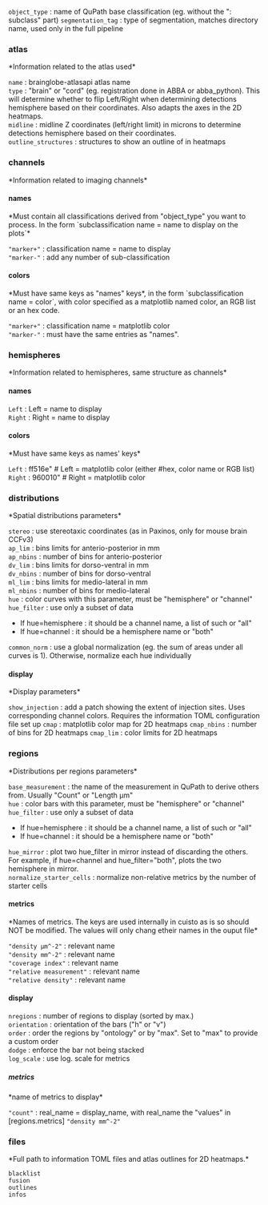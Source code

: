 `object_type` : name of QuPath base classification (eg. without the ": subclass" part)
`segmentation_tag` : type of segmentation, matches directory name, used only in the full pipeline

<h3>atlas</h3>
*Information related to the atlas used*

`name` : brainglobe-atlasapi atlas name  
`type` : "brain" or "cord" (eg. registration done in ABBA or abba_python). This will determine whether to flip Left/Right when determining detections hemisphere based on their coordinates. Also adapts the axes in the 2D heatmaps.  
`midline` : midline Z coordinates (left/right limit) in microns to determine detections hemisphere based on their coordinates.  
`outline_structures` : structures to show an outline of in heatmaps  

<h3>channels</h3>
*Information related to imaging channels*

<h4>names</h4>
*Must contain all classifications derived from "object_type" you want to process. In the form `subclassification name = name to display on the plots`*

`"marker+"` : classification name = name to display  
`"marker-"` : add any number of sub-classification

<h4>colors</h4>
*Must have same keys as "names" keys*, in the form `subclassification name = color`, with color specified as a matplotlib named color, an RGB list or an hex code.

`"marker+"` : classification name = matplotlib color  
`"marker-"` : must have the same entries as "names".

<h3>hemispheres</h3>
*Information related to hemispheres, same structure as channels*

<h4>names</h4>

`Left` : Left = name to display  
`Right` : Right = name to display

<h4>colors</h4>
*Must have same keys as names' keys*

`Left` : ff516e"  # Left = matplotlib color (either #hex, color name or RGB list)  
`Right` : 960010"  # Right = matplotlib color

<h3>distributions</h3>
*Spatial distributions parameters*

`stereo` : use stereotaxic coordinates (as in Paxinos, only for mouse brain CCFv3)  
`ap_lim` : bins limits for anterio-posterior in mm  
`ap_nbins` : number of bins for anterio-posterior  
`dv_lim` : bins limits for dorso-ventral in mm  
`dv_nbins` : number of bins for dorso-ventral  
`ml_lim` : bins limits for medio-lateral in mm  
`ml_nbins` : number of bins for medio-lateral  
`hue` : color curves with this parameter, must be "hemisphere" or "channel"  
`hue_filter` : use only a subset of data

- If hue=hemisphere : it should be a channel name, a list of such or "all"  
- If hue=channel : it should be a hemisphere name or "both"

`common_norm` : use a global normalization (eg. the sum of areas under all curves is 1). Otherwise, normalize each hue individually

<h4>display</h4>
*Display parameters*

`show_injection` : add a patch showing the extent of injection sites. Uses corresponding channel colors. Requires the information TOML configuration file set up
`cmap` : matplotlib color map for 2D heatmaps
`cmap_nbins` : number of bins for 2D heatmaps
`cmap_lim` : color limits for 2D heatmaps

<h3>regions</h3>
*Distributions per regions parameters*

`base_measurement` : the name of the measurement in QuPath to derive others from. Usually "Count" or "Length µm"  
`hue` : color bars with this parameter, must be "hemisphere" or "channel"  
`hue_filter` : use only a subset of data

- If hue=hemisphere : it should be a channel name, a list of such or "all"
- If hue=channel : it should be a hemisphere name or "both"

`hue_mirror` : plot two hue_filter in mirror instead of discarding the others. For example, if hue=channel and hue_filter="both", plots the two hemisphere in mirror.  
`normalize_starter_cells` : normalize non-relative metrics by the number of starter cells

<h4>metrics</h4>
*Names of metrics. The keys are used internally in cuisto as is so should NOT be modified. The values will only chang etheir names in the ouput file*

`"density µm^-2"` : relevant name  
`"density mm^-2"` : relevant name  
`"coverage index"` : relevant name  
`"relative measurement"` : relevant name  
`"relative density"` : relevant name

<h4>display</h4>

`nregions` : number of regions to display (sorted by max.)  
`orientation` : orientation of the bars ("h" or "v")  
`order` : order the regions by "ontology" or by "max". Set to "max" to provide a custom order  
`dodge` : enforce the bar not being stacked  
`log_scale` : use log. scale for metrics

<h5>metrics</h5>
*name of metrics to display*

`"count"` : real_name = display_name, with real_name the "values" in [regions.metrics]
`"density mm^-2"`

<h3>files</h3>
*Full path to information TOML files and atlas outlines for 2D heatmaps.*

`blacklist`  
`fusion`  
`outlines`  
`infos`  